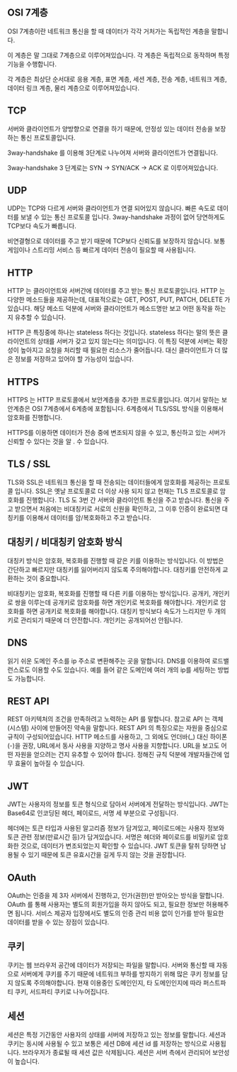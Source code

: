 ## OSI 7계층

OSI 7계층이란 네트워크 통신을 할 때 데이터가 각각 거처가는 독립적인 계층을 말합니다. 

이 계층은 말 그대로 7계층으로 이루어져있습니다. 각 계층은 독립적으로 동작하며 특정 기능을 수행합니다. 

각 계층은 최상단 순서대로 응용 계층, 표면 계층, 세션 계층, 전송 계층, 네트워크 계층, 데이터 링크 계층, 물리 계층으로 이루어져있습니다. 

## TCP

서버와 클라이언트가 양방향으로 연결을 하기 때문에, 안정성 있는 데이터 전송을 보장하는 통신 프로토콜입니다.

3way-handshake 를 이용해 3단계로 나누어져 서버와 클라이언트가 연결됩니다. 

3way-handshake 3 단계로는  SYN → SYN/ACK → ACK 로 이루어져있습니다.

## UDP

UDP는 TCP와 다르게 서버와 클라이언트가 연결 되어있지 않습니다. 빠른 속도로 데이터를 보낼 수 있는 통신 프로토콜 입니다. 3way-handshake 과정이 없어 당연하게도 TCP보다 속도가 빠릅니다. 

비연결형으로 데이터를 주고 받기 때문에 TCP보다 신뢰도를 보장하지 않습니다. 보통 게임이나 스트리밍 서비스 등 빠르게 데이터 전송이 필요할 때 사용됩니다.

## HTTP

HTTP 는 클라이언트와 서버간에 데이터를 주고 받는 통신 프로토콜입니다. HTTP 는 다양한 메소드들을 제공하는데, 대표적으로는 GET, POST, PUT, PATCH, DELETE 가 있습니다. 해당 메소드 덕분에 서버와 클라이언트가 메소드명만 보고 어떤 동작을 하는지 유추할 수 있습니다. 

HTTP 큰 특징중에 하나는 stateless 하다는 것입니다. stateless 하다는 말의 뜻은 클라이언트의 상태를 서버가 갖고 있지 않는다는 의미입니다. 이 특징 덕분에 서버는 확장성이 높아지고 요청을 처리할 때 필요한 리소스가 줄어듭니다. 대신 클라이언트가 더 많은 정보를 저장하고 있어야 할 가능성이 있습니다.

## HTTPS

HTTPS 는 HTTP 프로토콜에서 보안계층을 추가한 프로토콜입니다. 여기서 말하는 보안계층은 OSI 7계층에서 6계층에 포함됩니다. 6계층에서 TLS/SSL 방식을 이용해서 암호화를 진행합니다. 

HTTPS를 이용하면 데이터가 전송 중에 변조되지 않을 수 있고, 통신하고 있는 서버가 신뢰할 수 있다는 것을 알 . 수 있습니다.

## TLS / SSL

TLS와 SSL은 네트워크 통신을 할 때 전송되는 데이터들에게 암호화를 제공하는 프로토콜 입니다. SSL은 옛날 프로토콜로 더 이상 사용 되지 않고 현재는 TLS 프로토콜로 암호화를 진행합니다. TLS 도 3번 간 서버와 클라이언트 통신을 주고 받습니다. 통신을 주고 받으면서 처음에는 비대칭키로 서로의 신원을 확인하고, 그 이후 인증이 완료되면 대칭키를 이용해서 데이터를 암/복호화하고 주고 받습니다. 

## 대칭키 / 비대칭키 암호화 방식

대칭키 방식은 암호화, 복호화를 진행할 때 같은 키를 이용하는 방식입니다. 이 방법은 간단하고 빠르지만 대칭키를 잃어버리지 않도록 주의해야합니다. 대칭키를 안전하게 교환하는 것이 중요합니다.

비대칭키는 암호화, 복호화를 진행할 때 다른 키를 이용하는 방식입니다. 공개키, 개인키로 쌍을 이루는데 공개키로 암호화를 하면 개인키로 복호화를 해야합니다. 개인키로 암호화를 하면 공개키로 복호화를 해야합니다. 대칭키 방식보다 속도가 느리지만 두 개의 키로 관리되기 때문에 더 안전합니다. 개인키는 공개되어선 안됩니다.

## DNS

읽기 쉬운 도메인 주소를 ip 주소로 변환해주는 곳을 말합니다. DNS를 이용하여 로드밸런스로도 이용할 수도 있습니다. 예를 들어 같은 도메인에 여러 개의 ip를 세팅하는 방법도 가능합니다. 

## REST API

REST 아키텍처의 조건을 만족하려고 노력하는 API 를 말합니다. 참고로 API 는 객체(시스템) 사이에 만들어진 약속을 말합니다. REST API 의 특징으로는 자원을 중심으로 규칙이 구성되어있습니다. HTTP 메소드를 사용하고, 그 외에도 언더바(_) 대신 하이폰(-)을 권장, URL에서 동사 사용을 지양하고 명사 사용을 지향합니다. URL을 보고도 어떤 자원을 얻으려는 건지 유추할 수 있어야 합니다. 정해진 규칙 덕분에 개발자들간에 업무 효율이 높아질 수 있습니다. 

## JWT

JWT는 사용자의 정보를 토큰 형식으로 담아서 서버에게 전달하는 방식입니다. JWT는 Base64로 인코딩된 헤더, 페이로드, 서명 세 부분으로 구성됩니다.

헤더에는 토큰 타입과 사용된 알고리즘 정보가 담겨있고, 페이로드에는 사용자 정보와 토큰 관련 정보(만료시간 등)가 담겨있습니다. 서명은 헤더와 페이로드를 비밀키로 암호화한 것으로, 데이터가 변조되었는지 확인할 수 있습니다. JWT 토큰을 탈취 당하면 남용될 수 있기 때문에 토큰 유효시간을 길게 두지 않는 것을 권장합니다.

## OAuth

OAuth는 인증을 제 3자 서버에서 진행하고, 인가(권한)만 받아오는 방식을 말합니다. OAuth 를 통해 사용자는 별도의 회원가입을 하지 않아도 되고, 필요한 정보만 허용해주면 됩니다. 서비스 제공자 입장에서도 별도의 인증 관리 비용 없이 인가를 받아 필요한 데이터를 받을 수 있는 장점이 있습니다.

## 쿠키

쿠키는 웹 브라우저 공간에 데이터가 저장되는 파일을 말합니다. 서버와 통신할 때 자동으로 서버에게 쿠키를 주기 때문에 네트워크 부하를 방지하기 위해 많은 쿠키 정보를 담지 않도록 주의해야합니다. 현재 이용중인 도메인인지, 타 도메인인지에 따라 퍼스트파티 쿠키, 서드파티 쿠키로 나누어집니다. 

## 세션

세션은 특정 기간동안 사용자의 상태를 서버에 저장하고 있는 정보를 말합니다. 세션과 쿠키는 동시에 사용될 수 있고 보통은 세션 DB에 세션 id 를 저장하는 방식으로 사용됩니다. 브라우저가 종료될 때 세션 값은 삭제됩니다. 세션은 서버 측에서 관리되어 보안성이 높습니다.